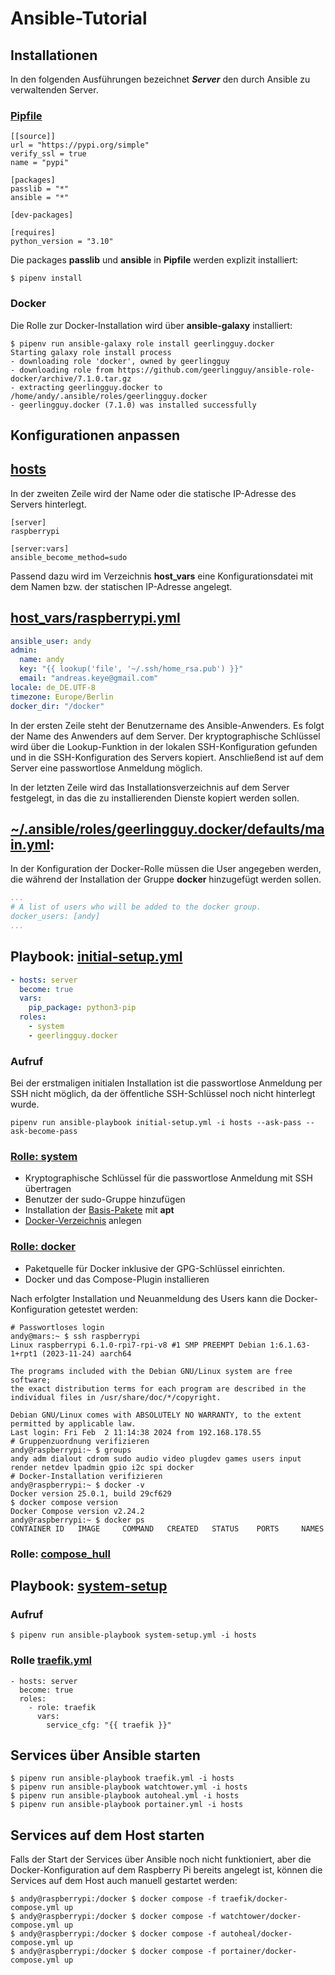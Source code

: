 # Ansible-Tutorial

## Installationen

In den folgenden Ausführungen bezeichnet ***Server*** den durch Ansible zu verwaltenden Server.

### [Pipfile](Pipfile)

```shell
[[source]]
url = "https://pypi.org/simple"
verify_ssl = true
name = "pypi"

[packages]
passlib = "*"
ansible = "*"

[dev-packages]

[requires]
python_version = "3.10"
```

Die packages **passlib** und **ansible** in **Pipfile** werden explizit installiert:

```shell
$ pipenv install
```

### Docker

Die Rolle zur Docker-Installation wird über **ansible-galaxy** installiert:

```shell
$ pipenv run ansible-galaxy role install geerlingguy.docker
Starting galaxy role install process
- downloading role 'docker', owned by geerlingguy
- downloading role from https://github.com/geerlingguy/ansible-role-docker/archive/7.1.0.tar.gz
- extracting geerlingguy.docker to /home/andy/.ansible/roles/geerlingguy.docker
- geerlingguy.docker (7.1.0) was installed successfully
```

## Konfigurationen anpassen

## [hosts](hosts)

In der zweiten Zeile wird der Name oder die statische IP-Adresse des Servers hinterlegt.

```shell
[server]
raspberrypi

[server:vars]
ansible_become_method=sudo
```

Passend dazu wird im Verzeichnis **host_vars** eine Konfigurationsdatei mit dem Namen bzw. der statischen IP-Adresse angelegt.

## [host_vars/raspberrypi.yml](host_vars/raspberrypi.yml)

```yaml
ansible_user: andy
admin:
  name: andy
  key: "{{ lookup('file', '~/.ssh/home_rsa.pub') }}"
  email: "andreas.keye@gmail.com"
locale: de_DE.UTF-8
timezone: Europe/Berlin
docker_dir: "/docker"
```

In der ersten Zeile steht der Benutzername des Ansible-Anwenders. Es folgt der Name des Anwenders auf dem Server. Der kryptographische Schlüssel wird über die Lookup-Funktion in der lokalen SSH-Konfiguration gefunden und in die SSH-Konfiguration des Servers kopiert. Anschließend ist auf dem Server eine passwortlose Anmeldung möglich.

In der letzten Zeile wird das Installationsverzeichnis auf dem Server festgelegt, in das die zu installierenden Dienste kopiert werden sollen.

## [~/.ansible/roles/geerlingguy.docker/defaults/main.yml](.ansible/roles/geerlingguy.docker/defaults/main.yml):

In der Konfiguration der Docker-Rolle müssen die User angegeben werden, die während der Installation der Gruppe **docker** hinzugefügt werden sollen.

```yaml
...
# A list of users who will be added to the docker group.
docker_users: [andy]
...
```

## Playbook: [initial-setup.yml](initial-setup.yml)

```yaml
- hosts: server
  become: true
  vars:
    pip_package: python3-pip
  roles:
    - system
    - geerlingguy.docker
```

### Aufruf

Bei der erstmaligen initialen Installation ist die passwortlose Anmeldung per SSH nicht möglich, da der öffentliche SSH-Schlüssel noch nicht hinterlegt wurde.

```shell
pipenv run ansible-playbook initial-setup.yml -i hosts --ask-pass --ask-become-pass
```

### [Rolle: system](roles/system)

- Kryptographische Schlüssel für die passwortlose Anmeldung mit SSH übertragen
- Benutzer der sudo-Gruppe hinzufügen
- Installation der [Basis-Pakete](roles/system/vars/main.yml) mit **apt**
- [Docker-Verzeichnis]([host_vars/raspberrypi.yml](host_vars/raspberrypi.yml)) anlegen

### [Rolle: docker](.ansible)

- Paketquelle für Docker inklusive der GPG-Schlüssel einrichten.
- Docker und das Compose-Plugin installieren

Nach erfolgter Installation und Neuanmeldung des Users kann die Docker-Konfiguration getestet werden:

```shell
# Passwortloses login
andy@mars:~ $ ssh raspberrypi
Linux raspberrypi 6.1.0-rpi7-rpi-v8 #1 SMP PREEMPT Debian 1:6.1.63-1+rpt1 (2023-11-24) aarch64

The programs included with the Debian GNU/Linux system are free software;
the exact distribution terms for each program are described in the
individual files in /usr/share/doc/*/copyright.

Debian GNU/Linux comes with ABSOLUTELY NO WARRANTY, to the extent
permitted by applicable law.
Last login: Fri Feb  2 11:14:38 2024 from 192.168.178.55
# Gruppenzuordnung verifizieren
andy@raspberrypi:~ $ groups
andy adm dialout cdrom sudo audio video plugdev games users input render netdev lpadmin gpio i2c spi docker
# Docker-Installation verifizieren
andy@raspberrypi:~ $ docker -v
Docker version 25.0.1, build 29cf629
$ docker compose version
Docker Compose version v2.24.2
andy@raspberrypi:~ $ docker ps
CONTAINER ID   IMAGE     COMMAND   CREATED   STATUS    PORTS     NAMES
```

### Rolle: [compose_hull](roles/compose_hull)

## Playbook: [system-setup](system-setup.yml)

### Aufruf

```shell
$ pipenv run ansible-playbook system-setup.yml -i hosts
```

### Rolle [traefik.yml](traefik.yml)

```shell
- hosts: server
  become: true
  roles:
    - role: traefik
      vars:
        service_cfg: "{{ traefik }}"
```

## Services über Ansible starten

```shell
$ pipenv run ansible-playbook traefik.yml -i hosts
$ pipenv run ansible-playbook watchtower.yml -i hosts
$ pipenv run ansible-playbook autoheal.yml -i hosts
$ pipenv run ansible-playbook portainer.yml -i hosts
```

## Services auf dem Host starten

Falls der Start der Services über Ansible noch nicht funktioniert, aber die Docker-Konfiguration auf dem Raspberry Pi bereits angelegt ist, können die Services auf dem Host auch manuell gestartet werden:

```shell
$ andy@raspberrypi:/docker $ docker compose -f traefik/docker-compose.yml up
$ andy@raspberrypi:/docker $ docker compose -f watchtower/docker-compose.yml up
$ andy@raspberrypi:/docker $ docker compose -f autoheal/docker-compose.yml up
$ andy@raspberrypi:/docker $ docker compose -f portainer/docker-compose.yml up
```
